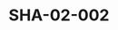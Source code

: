 ---
pid: SHA-02-002
title: SHA-02-002
language: en
original_label: 
rights: Sharhabil Ahmed
location_of_original: Sharhabil Ahmed
photographer_or_studio: 
scanned_from: photograph 12.2 by 16.4
_date: '1962'
location: Ethiopia, Addis Ababa
description: Four girls and one boy in formal clothing
additional_notes: '"Some fans"'
permission_display: 'yes'
on_server: 'no'
on_website: 'no'
permalink: /photopages/en/SHA-02-002
layout: photo-page
---
